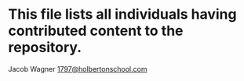 # This file lists all individuals having contributed content to the repository.

Jacob Wagner <1797@holbertonschool.com>
